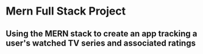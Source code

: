 # Mern Full Stack Project

## Using the MERN stack to create an app tracking a user's watched TV series and associated ratings 
